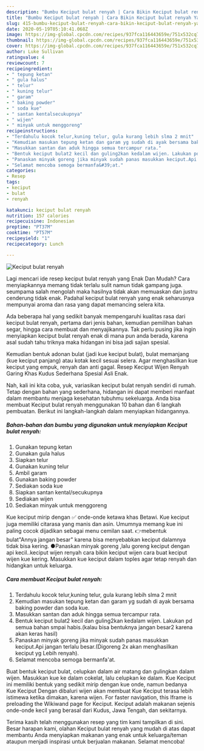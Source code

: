 ```yaml
---
description: "Bumbu Keciput bulat renyah | Cara Bikin Keciput bulat renyah Yang Enak Dan Mudah"
title: "Bumbu Keciput bulat renyah | Cara Bikin Keciput bulat renyah Yang Enak Dan Mudah"
slug: 415-bumbu-keciput-bulat-renyah-cara-bikin-keciput-bulat-renyah-yang-enak-dan-mudah
date: 2020-05-19T05:10:41.068Z
image: https://img-global.cpcdn.com/recipes/937fca116443659e/751x532cq70/keciput-bulat-renyah-foto-resep-utama.jpg
thumbnail: https://img-global.cpcdn.com/recipes/937fca116443659e/751x532cq70/keciput-bulat-renyah-foto-resep-utama.jpg
cover: https://img-global.cpcdn.com/recipes/937fca116443659e/751x532cq70/keciput-bulat-renyah-foto-resep-utama.jpg
author: Luke Sullivan
ratingvalue: 4
reviewcount: 7
recipeingredient:
- " tepung ketan"
- " gula halus"
- " telur"
- " kuning telur"
- " garam"
- " baking powder"
- " soda kue"
- " santan kentalsecukupnya"
- " wijen"
- " minyak untuk menggoreng"
recipeinstructions:
- "Terdahulu kocok telur,kuning telur, gula kurang lebih slma 2 mnit"
- "Kemudian masukan tepung ketan dan garam yg sudah di ayak bersama baking powder dan soda kue."
- "Masukkan santan dan aduk hingga semua tercampur rata."
- "Bentuk keciput bulat2 kecil dan guling2kan kedalam wijen. Lakukan pd semua bahan smpai habis.(kalau bisa bentuknya jangan besar2 karena akan keras hasil)"
- "Panaskan minyak goreng jika minyak sudah panas masukkan keciput.Api jangan terlalu besar.(Digoreng 2x akan menghasilkan keciput yg Lebih renyah)."
- "Selamat mencoba semoga bermanfa&#39;at."
categories:
- Resep
tags:
- keciput
- bulat
- renyah

katakunci: keciput bulat renyah 
nutrition: 157 calories
recipecuisine: Indonesian
preptime: "PT37M"
cooktime: "PT57M"
recipeyield: "1"
recipecategory: Lunch

---
```



![Keciput bulat renyah](https://img-global.cpcdn.com/recipes/937fca116443659e/751x532cq70/keciput-bulat-renyah-foto-resep-utama.jpg)

Lagi mencari ide resep keciput bulat renyah yang Enak Dan Mudah? Cara menyiapkannya memang tidak terlalu sulit namun tidak gampang juga. seumpama salah mengolah maka hasilnya tidak akan memuaskan dan justru cenderung tidak enak. Padahal keciput bulat renyah yang enak seharusnya mempunyai aroma dan rasa yang dapat memancing selera kita.

Ada beberapa hal yang sedikit banyak mempengaruhi kualitas rasa dari keciput bulat renyah, pertama dari jenis bahan, kemudian pemilihan bahan segar, hingga cara membuat dan menyajikannya. Tak perlu pusing jika ingin menyiapkan keciput bulat renyah enak di mana pun anda berada, karena asal sudah tahu triknya maka hidangan ini bisa jadi sajian spesial.

Kemudian bentuk adonan bulat (jadi kue keciput bulat), bulat memanjang (kue keciput panjang) atau kotak kecil sesuai selera. Agar menghasilkan kue keciput yang empuk, renyah dan anti gagal. Resep Keciput Wijen Renyah Garing Khas Kudus Sederhana Spesial Asli Enak.


Nah, kali ini kita coba, yuk, variasikan keciput bulat renyah sendiri di rumah. Tetap dengan bahan yang sederhana, hidangan ini dapat memberi manfaat dalam membantu menjaga kesehatan tubuhmu sekeluarga. Anda bisa membuat Keciput bulat renyah menggunakan 10 bahan dan 6 langkah pembuatan. Berikut ini langkah-langkah dalam menyiapkan hidangannya.

<!--inarticleads1-->

##### Bahan-bahan dan bumbu yang digunakan untuk menyiapkan Keciput bulat renyah:

1. Gunakan  tepung ketan
1. Gunakan  gula halus
1. Siapkan  telur
1. Gunakan  kuning telur
1. Ambil  garam
1. Gunakan  baking powder
1. Sediakan  soda kue
1. Siapkan  santan kental/secukupnya
1. Sediakan  wijen
1. Sediakan  minyak untuk menggoreng


Kue keciput mirip dengan ✅ onde-onde ketawa khas Betawi. Kue keciput juga memiliki citarasa yang manis dan asin. Umumnya memang kue ini paling cocok dijadikan sebagai menu cemilan saat. 👉mebentuk bulat&#34;Annya jangan besar&#34; karena bisa menyebabkan keciput dalamnya tidak bisa kering. ●Panaskan minyak goreng ,lalu goreng keciput dengan api kecil..keciput wijen renyah cara bikin keciput wijen cara buat keciput wijen kue kering. Masukkan kue keciput dalam toples agar tetap renyah dan hidangkan untuk keluarga. 

<!--inarticleads2-->

##### Cara membuat Keciput bulat renyah:

1. Terdahulu kocok telur,kuning telur, gula kurang lebih slma 2 mnit
1. Kemudian masukan tepung ketan dan garam yg sudah di ayak bersama baking powder dan soda kue.
1. Masukkan santan dan aduk hingga semua tercampur rata.
1. Bentuk keciput bulat2 kecil dan guling2kan kedalam wijen. Lakukan pd semua bahan smpai habis.(kalau bisa bentuknya jangan besar2 karena akan keras hasil)
1. Panaskan minyak goreng jika minyak sudah panas masukkan keciput.Api jangan terlalu besar.(Digoreng 2x akan menghasilkan keciput yg Lebih renyah).
1. Selamat mencoba semoga bermanfa&#39;at.


Buat bentuk keciput bulat, celupkan dalam air matang dan gulingkan dalam wijen. Masukkan kue ke dalam cokelat, lalu celupkan ke dalam. Kue Keciput ini memiliki bentuk yang sedikit mirip dengan kue onde, namun bedanya Kue Keciput Dengan dibaluri wijen akan membuat Kue Keciput terasa lebih istimewa ketika dimakan, karena wijen. For faster navigation, this Iframe is preloading the Wikiwand page for Keciput. Keciput adalah makanan sejenis onde-onde kecil yang berasal dari Kudus, Jawa Tengah, dan sekitarnya. 

Terima kasih telah menggunakan resep yang tim kami tampilkan di sini. Besar harapan kami, olahan Keciput bulat renyah yang mudah di atas dapat membantu Anda menyiapkan makanan yang enak untuk keluarga/teman ataupun menjadi inspirasi untuk berjualan makanan. Selamat mencoba!
